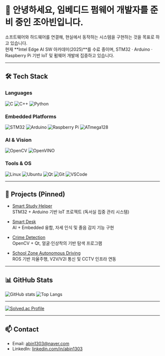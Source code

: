 # 👋 안녕하세요, 임베디드 펌웨어 개발자를 준비 중인 조아빈입니다.

소프트웨어와 하드웨어를 연결해, 현실에서 동작하는 시스템을 구현하는 것을 목표로 하고 있습니다.  
현재 **Intel Edge AI SW 아카데미(2025)**를 수료 중이며, STM32 · Arduino · Raspberry Pi 기반 IoT 및 펌웨어 개발에 집중하고 있습니다.  

---

## 🛠 Tech Stack

### Languages
![C](https://img.shields.io/badge/C-A8B9CC?style=flat&logo=C&logoColor=white)
![C++](https://img.shields.io/badge/C++-00599C?style=flat&logo=cplusplus&logoColor=white)
![Python](https://img.shields.io/badge/Python-3776AB?style=flat&logo=python&logoColor=white)

### Embedded Platforms
![STM32](https://img.shields.io/badge/STM32-03234B?style=flat&logo=stmicroelectronics&logoColor=white)
![Arduino](https://img.shields.io/badge/Arduino-00979D?style=flat&logo=arduino&logoColor=white)
![Raspberry Pi](https://img.shields.io/badge/Raspberry%20Pi-A22846?style=flat&logo=raspberrypi&logoColor=white)
![ATmega128](https://img.shields.io/badge/ATmega128-0069A5?style=flat&logoColor=white)

### AI & Vision
![OpenCV](https://img.shields.io/badge/OpenCV-5C3EE8?style=flat&logo=opencv&logoColor=white)
![OpenVINO](https://img.shields.io/badge/OpenVINO-00285C?style=flat&logo=intel&logoColor=white)

### Tools & OS
![Linux](https://img.shields.io/badge/Linux-FCC624?style=flat&logo=linux&logoColor=black)
![Ubuntu](https://img.shields.io/badge/Ubuntu-E95420?style=flat&logo=ubuntu&logoColor=white)
![Qt](https://img.shields.io/badge/Qt-41CD52?style=flat&logo=qt&logoColor=white)
![Git](https://img.shields.io/badge/Git-F05032?style=flat&logo=git&logoColor=white)
![VSCode](https://img.shields.io/badge/VSCode-007ACC?style=flat&logo=visualstudiocode&logoColor=white)

---

## 🚀 Projects (Pinned)

- [Smart Study Helper](https://github.com/abin1303/smart-study-helper)  
  STM32 + Arduino 기반 IoT 프로젝트 (독서실 집중 관리 시스템)

- [Smart Desk](https://github.com/abin1303/smart-desk)  
  AI + Embedded 융합, 자세 인식 및 졸음 감지 기능 구현

- [Crime Detection](https://github.com/abin1303/crime-detection)  
  OpenCV + Qt, 얼굴·인상착의 기반 탐색 프로그램

- [School Zone Autonomous Driving](https://github.com/abin1303/school-zone-autonomous-driving)  
  ROS 기반 자율주행, V2V/V2I 통신 및 CCTV 인프라 연동

---

## 📊 GitHub Stats

![GitHub stats](https://github-readme-stats.vercel.app/api?username=abin1303&show_icons=true&theme=radical)
![Top Langs](https://github-readme-stats.vercel.app/api/top-langs/?username=abin1303&layout=compact&theme=radical)

---

[![Solved.ac Profile](http://mazassumnida.wtf/api/v2/generate_badge?boj=abin1303)](https://solved.ac/abin1303)

---

## 📫 Contact
- Email: abin1303@naver.com
- LinkedIn: [linkedin.com/in/abin1303](#)
